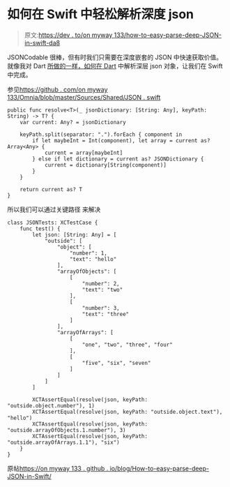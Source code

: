 # 如何在 Swift 中轻松解析深度 json

> 原文:[https://dev . to/on myway 133/how-to-easy-parse-deep-JSON-in-swift-da8](https://dev.to/onmyway133/how-to-easily-parse-deep-json-in-swift-da8)

JSONCodable 很棒，但有时我们只需要在深度嵌套的 JSON 中快速获取价值。就像我对 Dart [所做的一样，如何在 Dart](https://github.com/onmyway133/blog/issues/198) 中解析深层 json 对象，让我们在 Swift 中完成。

参见[https://github . com/on myway 133/Omnia/blob/master/Sources/Shared/JSON . swift](https://github.com/onmyway133/Omnia/blob/master/Sources/Shared/JSON.swift)

```
public func resolve<T>(_ jsonDictionary: [String: Any], keyPath: String) -> T? {
    var current: Any? = jsonDictionary

    keyPath.split(separator: ".").forEach { component in
        if let maybeInt = Int(component), let array = current as? Array<Any> {
            current = array[maybeInt]
        } else if let dictionary = current as? JSONDictionary {
            current = dictionary[String(component)]
        }
    }

    return current as? T
} 
```

所以我们可以通过关键路径
来解决

```
class JSONTests: XCTestCase {
    func test() {
        let json: [String: Any] = [
            "outside": [
                "object": [
                    "number": 1,
                    "text": "hello"
                ],
                "arrayOfObjects": [
                    [
                        "number": 2,
                        "text": "two"
                    ],
                    [
                        "number": 3,
                        "text": "three"
                    ]
                ],
                "arrayOfArrays": [
                    [
                        "one", "two", "three", "four"
                    ],
                    [
                        "five", "six", "seven"
                    ]
                ]
            ]
        ]

        XCTAssertEqual(resolve(json, keyPath: "outside.object.number"), 1)
        XCTAssertEqual(resolve(json, keyPath: "outside.object.text"), "hello")
        XCTAssertEqual(resolve(json, keyPath: "outside.arrayOfObjects.1.number"), 3)
        XCTAssertEqual(resolve(json, keyPath: "outside.arrayOfArrays.1.1"), "six")
    }
} 
```

原帖[https://on myway 133 . github . io/blog/How-to-easy-parse-deep-JSON-in-Swift/](https://onmyway133.github.io/blog/How-to-easily-parse-deep-json-in-Swift/)